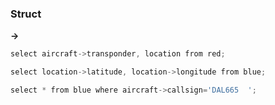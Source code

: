 ### Struct

**->**

```groovy
select aircraft->transponder, location from red;
```

```groovy
select location->latitude, location->longitude from blue;
```

```groovy
select * from blue where aircraft->callsign='DAL665  ';
```

